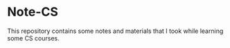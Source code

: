# Note-CS
This repository contains some notes and materials that I took while learning some CS courses. 
